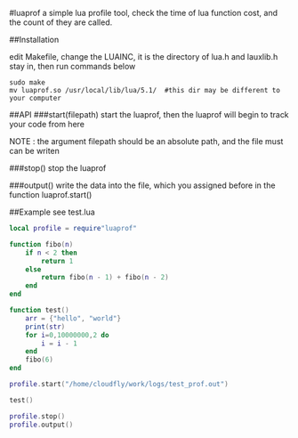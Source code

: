 #luaprof
a simple lua profile tool, check the time of lua function cost, and the count of they are called.

##Installation

edit Makefile, change the LUAINC, it is the directory of lua.h and lauxlib.h stay in,
then run commands below

```shell
sudo make
mv luaprof.so /usr/local/lib/lua/5.1/  #this dir may be different to your computer
```
##API
###start(filepath)
start the luaprof, then the luaprof will begin to track your code from here

NOTE : the argument filepath should be an absolute path, and the file must can be writen

###stop()
stop the luaprof

###output()
write the data into the file, which you assigned before in the function luaprof.start()

##Example
see test.lua

```lua
local profile = require"luaprof"

function fibo(n)
    if n < 2 then
        return 1
    else
        return fibo(n - 1) + fibo(n - 2)
    end
end

function test()
    arr = {"hello", "world"}
    print(str)
    for i=0,10000000,2 do
        i = i - 1
    end
    fibo(6)
end

profile.start("/home/cloudfly/work/logs/test_prof.out")

test()

profile.stop()
profile.output()
```




